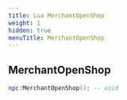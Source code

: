 ```yaml
---
title: Lua MerchantOpenShop
weight: 1
hidden: true
menuTitle: MerchantOpenShop
---
```

## MerchantOpenShop
```lua
npc:MerchantOpenShop(); -- void
```